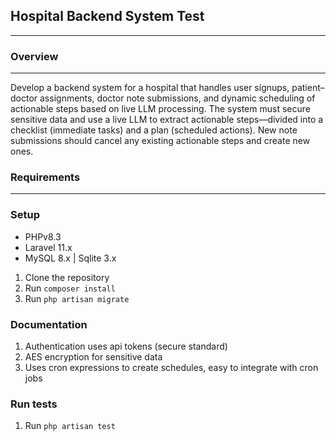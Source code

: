 ## Hospital Backend System Test

---
### Overview

---
Develop a backend system for a hospital that handles user signups, patient–doctor assignments, doctor note submissions, and dynamic scheduling of actionable steps based on live LLM processing. The system must secure sensitive data and use a live LLM to extract actionable steps—divided into a checklist (immediate tasks) and a plan (scheduled actions). New note submissions should cancel any existing actionable steps and create new ones.


### Requirements

---

### Setup
* PHPv8.3
* Laravel 11.x
* MySQL 8.x | Sqlite 3.x
1. Clone the repository
2. Run `composer install`
3. Run `php artisan migrate`

### Documentation
1. Authentication uses api tokens (secure standard)
2. AES encryption for sensitive data
3. Uses cron expressions to create schedules, easy to integrate with cron jobs

### Run tests
1. Run `php artisan test`
